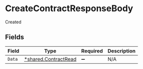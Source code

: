 # CreateContractResponseBody

Created


## Fields

| Field                                                              | Type                                                               | Required                                                           | Description                                                        |
| ------------------------------------------------------------------ | ------------------------------------------------------------------ | ------------------------------------------------------------------ | ------------------------------------------------------------------ |
| `Data`                                                             | [*shared.ContractRead](../../../pkg/models/shared/contractread.md) | :heavy_minus_sign:                                                 | N/A                                                                |